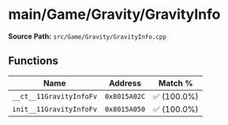 # main/Game/Gravity/GravityInfo

**Source Path:** `src/Game/Gravity/GravityInfo.cpp`

## Functions

| Name | Address | Match % |
|------|---------|---------|
| `__ct__11GravityInfoFv` | `0x8015A02C` | :white_check_mark: (100.0%) |
| `init__11GravityInfoFv` | `0x8015A050` | :white_check_mark: (100.0%) |